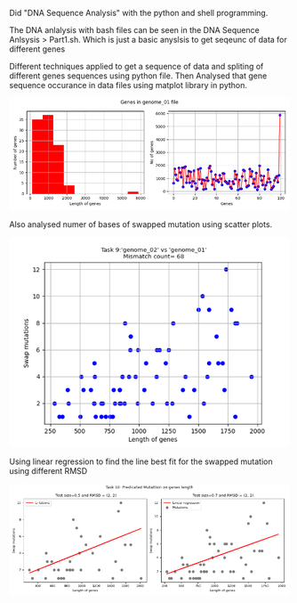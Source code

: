 
Did  "DNA Sequence Analysis" with the python and shell programming.

The DNA anlalysis with bash files can be seen in the DNA Sequence Anlsysis > Part1.sh. 
Which is just a basic anyslsis to get seqeunc of data for different genes

Different techniques applied to get a sequence of data and spliting of different genes sequences using python file. Then Analysed that gene sequence occurance in data files using matplot library in python.
 
![alt text](https://github.com/zain2703/ScriptProgramming/blob/master/DNA%20Sequence%20Analysis/Task8.png?raw=true)

Also analysed numer of bases of swapped mutation using scatter plots.

![alt text](https://github.com/zain2703/ScriptProgramming/blob/master/DNA%20Sequence%20Analysis/Task9.png?raw=true)

Using linear regression to find the line best fit for the swapped mutation using different RMSD

![alt text](https://github.com/zain2703/ScriptProgramming/blob/master/DNA%20Sequence%20Analysis/Task10.png?raw=true)


